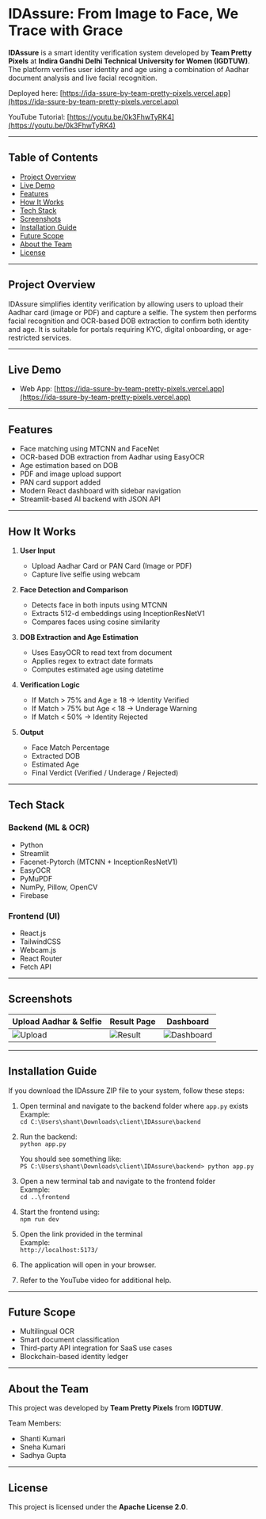 # IDAssure: From Image to Face, We Trace with Grace

**IDAssure** is a smart identity verification system developed by **Team Pretty Pixels** at **Indira Gandhi Delhi Technical University for Women (IGDTUW)**. The platform verifies user identity and age using a combination of Aadhar document analysis and live facial recognition.

Deployed here: [https://ida-ssure-by-team-pretty-pixels.vercel.app](https://ida-ssure-by-team-pretty-pixels.vercel.app)

YouTube Tutorial: [https://youtu.be/0k3FhwTyRK4](https://youtu.be/0k3FhwTyRK4)

---

## Table of Contents

- [Project Overview](#project-overview)
- [Live Demo](#live-demo)
- [Features](#features)
- [How It Works](#how-it-works)
- [Tech Stack](#tech-stack)
- [Screenshots](#screenshots)
- [Installation Guide](#installation-guide)
- [Future Scope](#future-scope)
- [About the Team](#about-the-team)
- [License](#license)

---

## Project Overview

IDAssure simplifies identity verification by allowing users to upload their Aadhar card (image or PDF) and capture a selfie. The system then performs facial recognition and OCR-based DOB extraction to confirm both identity and age. It is suitable for portals requiring KYC, digital onboarding, or age-restricted services.

---

## Live Demo

- Web App: [https://ida-ssure-by-team-pretty-pixels.vercel.app](https://ida-ssure-by-team-pretty-pixels.vercel.app)

---

## Features

- Face matching using MTCNN and FaceNet
- OCR-based DOB extraction from Aadhar using EasyOCR
- Age estimation based on DOB
- PDF and image upload support
- PAN card support added
- Modern React dashboard with sidebar navigation
- Streamlit-based AI backend with JSON API

---

## How It Works

1. **User Input**  
   - Upload Aadhar Card or PAN Card (Image or PDF)  
   - Capture live selfie using webcam  

2. **Face Detection and Comparison**  
   - Detects face in both inputs using MTCNN  
   - Extracts 512-d embeddings using InceptionResNetV1  
   - Compares faces using cosine similarity  

3. **DOB Extraction and Age Estimation**  
   - Uses EasyOCR to read text from document  
   - Applies regex to extract date formats  
   - Computes estimated age using datetime  

4. **Verification Logic**  
   - If Match > 75% and Age ≥ 18 → Identity Verified  
   - If Match > 75% but Age < 18 → Underage Warning  
   - If Match < 50% → Identity Rejected  

5. **Output**  
   - Face Match Percentage  
   - Extracted DOB  
   - Estimated Age  
   - Final Verdict (Verified / Underage / Rejected)  

---

## Tech Stack

### Backend (ML & OCR)
- Python  
- Streamlit  
- Facenet-Pytorch (MTCNN + InceptionResNetV1)  
- EasyOCR  
- PyMuPDF  
- NumPy, Pillow, OpenCV  
- Firebase  

### Frontend (UI)
- React.js  
- TailwindCSS  
- Webcam.js  
- React Router  
- Fetch API  

---

## Screenshots

| Upload Aadhar & Selfie | Result Page | Dashboard |
|------------------------|-------------|-----------|
| ![Upload](./screenshots/upload.png) | ![Result](./screenshots/result.png) | ![Dashboard]([./screenshots/dashboard.png](https://github.com/ShantiKumariGautam/IDASsure-by-Team-Pretty-Pixels-/blob/main/dashboard.jpg)) |

---

## Installation Guide

If you download the IDAssure ZIP file to your system, follow these steps:

1. Open terminal and navigate to the backend folder where `app.py` exists  
   Example:  
   `cd C:\Users\shant\Downloads\client\IDAssure\backend`

2. Run the backend:  
   `python app.py`

   You should see something like:  
   `PS C:\Users\shant\Downloads\client\IDAssure\backend> python app.py`

3. Open a new terminal tab and navigate to the frontend folder  
   Example:  
   `cd ..\frontend`

4. Start the frontend using:  
   `npm run dev`

5. Open the link provided in the terminal  
   Example:  
   `http://localhost:5173/`

6. The application will open in your browser.

7. Refer to the YouTube video for additional help.

---

## Future Scope

- Multilingual OCR  
- Smart document classification  
- Third-party API integration for SaaS use cases  
- Blockchain-based identity ledger  

---

## About the Team

This project was developed by **Team Pretty Pixels** from **IGDTUW**.

Team Members:
- Shanti Kumari  
- Sneha Kumari  
- Sadhya Gupta

---

## License

This project is licensed under the **Apache License 2.0**.
